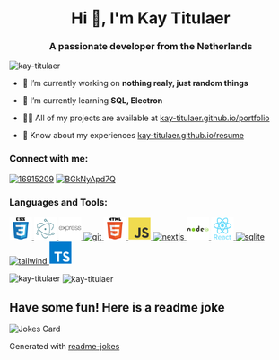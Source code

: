 <h1 align="center">Hi 👋, I'm Kay Titulaer</h1>
<h3 align="center">A passionate developer from the Netherlands</h3>

<p align="left"> <img src="https://komarev.com/ghpvc/?username=kay-titulaer&label=Profile%20views&color=0e75b6&style=flat" alt="kay-titulaer" /> </p>

- 🔭 I’m currently working on **nothing realy, just random things**

- 🌱 I’m currently learning **SQL, Electron**

- 👨‍💻 All of my projects are available at [kay-titulaer.github.io/portfolio](kay-titulaer.github.io/portfolio)

- 📄 Know about my experiences [kay-titulaer.github.io/resume](kay-titulaer.github.io/resume)

<h3 align="left">Connect with me:</h3>
<p align="left">
<a href="https://stackoverflow.com/users/16915209" target="blank"><img align="center" src="https://raw.githubusercontent.com/rahuldkjain/github-profile-readme-generator/master/src/images/icons/Social/stack-overflow.svg" alt="16915209" height="30" width="40" /></a>
<a href="https://discord.gg/BGkNyApd7Q" target="blank"><img align="center" src="https://raw.githubusercontent.com/rahuldkjain/github-profile-readme-generator/master/src/images/icons/Social/discord.svg" alt="BGkNyApd7Q" height="30" width="40" /></a>
</p>

<h3 align="left">Languages and Tools:</h3>
<p align="left"> <a href="https://www.w3schools.com/css/" target="_blank" rel="noreferrer"> <img src="https://raw.githubusercontent.com/devicons/devicon/master/icons/css3/css3-original-wordmark.svg" alt="css3" width="40" height="40"/> </a> <a href="https://www.electronjs.org" target="_blank" rel="noreferrer"> <img src="https://raw.githubusercontent.com/devicons/devicon/master/icons/electron/electron-original.svg" alt="electron" width="40" height="40"/> </a> <a href="https://expressjs.com" target="_blank" rel="noreferrer"> <img src="https://raw.githubusercontent.com/devicons/devicon/master/icons/express/express-original-wordmark.svg" alt="express" width="40" height="40"/> </a> <a href="https://git-scm.com/" target="_blank" rel="noreferrer"> <img src="https://www.vectorlogo.zone/logos/git-scm/git-scm-icon.svg" alt="git" width="40" height="40"/> </a> <a href="https://www.w3.org/html/" target="_blank" rel="noreferrer"> <img src="https://raw.githubusercontent.com/devicons/devicon/master/icons/html5/html5-original-wordmark.svg" alt="html5" width="40" height="40"/> </a> <a href="https://developer.mozilla.org/en-US/docs/Web/JavaScript" target="_blank" rel="noreferrer"> <img src="https://raw.githubusercontent.com/devicons/devicon/master/icons/javascript/javascript-original.svg" alt="javascript" width="40" height="40"/> </a> <a href="https://nextjs.org/" target="_blank" rel="noreferrer"> <img src="https://cdn.worldvectorlogo.com/logos/nextjs-2.svg" alt="nextjs" width="40" height="40"/> </a> <a href="https://nodejs.org" target="_blank" rel="noreferrer"> <img src="https://raw.githubusercontent.com/devicons/devicon/master/icons/nodejs/nodejs-original-wordmark.svg" alt="nodejs" width="40" height="40"/> </a> <a href="https://reactjs.org/" target="_blank" rel="noreferrer"> <img src="https://raw.githubusercontent.com/devicons/devicon/master/icons/react/react-original-wordmark.svg" alt="react" width="40" height="40"/> </a> <a href="https://www.sqlite.org/" target="_blank" rel="noreferrer"> <img src="https://www.vectorlogo.zone/logos/sqlite/sqlite-icon.svg" alt="sqlite" width="40" height="40"/> </a> <a href="https://tailwindcss.com/" target="_blank" rel="noreferrer"> <img src="https://www.vectorlogo.zone/logos/tailwindcss/tailwindcss-icon.svg" alt="tailwind" width="40" height="40"/> </a> <a href="https://www.typescriptlang.org/" target="_blank" rel="noreferrer"> <img src="https://raw.githubusercontent.com/devicons/devicon/master/icons/typescript/typescript-original.svg" alt="typescript" width="40" height="40"/> </a> </p>

<p><img align="left" src="https://github-readme-stats.vercel.app/api/top-langs?username=kay-titulaer&show_icons=true&locale=en&layout=compact" alt="kay-titulaer" /></p>

<p>&nbsp;<img align="center" src="https://github-readme-stats.vercel.app/api?username=kay-titulaer&show_icons=true&locale=en" alt="kay-titulaer" /></p>

## Have some fun! Here is a readme joke
![Jokes Card](https://readme-jokes.vercel.app/api)

Generated with [readme-jokes](https://github.com/ABSphreak/readme-jokes)